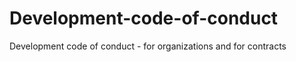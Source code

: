 Development-code-of-conduct
===========================

Development code of conduct - for organizations and for contracts